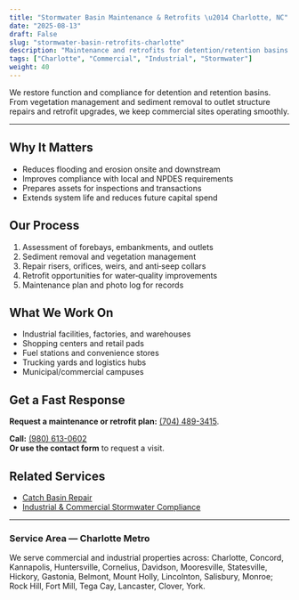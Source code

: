 ```yaml
---
title: "Stormwater Basin Maintenance & Retrofits \u2014 Charlotte, NC"
date: "2025-08-13"
draft: False
slug: "stormwater-basin-retrofits-charlotte"
description: "Maintenance and retrofits for detention/retention basins at industrial parks, shopping centers, and logistics hubs across Charlotte."
tags: ["Charlotte", "Commercial", "Industrial", "Stormwater"]
weight: 40
---
```


We restore function and compliance for detention and retention basins. From vegetation management and sediment removal to outlet structure repairs and retrofit upgrades, we keep commercial sites operating smoothly.

---
## Why It Matters
- Reduces flooding and erosion onsite and downstream
- Improves compliance with local and NPDES requirements
- Prepares assets for inspections and transactions
- Extends system life and reduces future capital spend

## Our Process
1. Assessment of forebays, embankments, and outlets
2. Sediment removal and vegetation management
3. Repair risers, orifices, weirs, and anti‑seep collars
4. Retrofit opportunities for water‑quality improvements
5. Maintenance plan and photo log for records

## What We Work On
- Industrial facilities, factories, and warehouses
- Shopping centers and retail pads
- Fuel stations and convenience stores
- Trucking yards and logistics hubs
- Municipal/commercial campuses

## Get a Fast Response
**Request a maintenance or retrofit plan:** [(704) 489-3415](tel:+17044893415).

**Call:** [(980) 613-0602](tel:+19806130602)  
**Or use the contact form** to request a visit.

## Related Services
- [Catch Basin Repair](/catch-basin-repair-charlotte/)
- [Industrial & Commercial Stormwater Compliance](/industrial-stormwater-compliance-charlotte/)



---
### Service Area — Charlotte Metro
We serve commercial and industrial properties across: Charlotte, Concord, Kannapolis, Huntersville, Cornelius, Davidson, Mooresville, Statesville, Hickory, Gastonia, Belmont, Mount Holly, Lincolnton, Salisbury, Monroe; Rock Hill, Fort Mill, Tega Cay, Lancaster, Clover, York.
